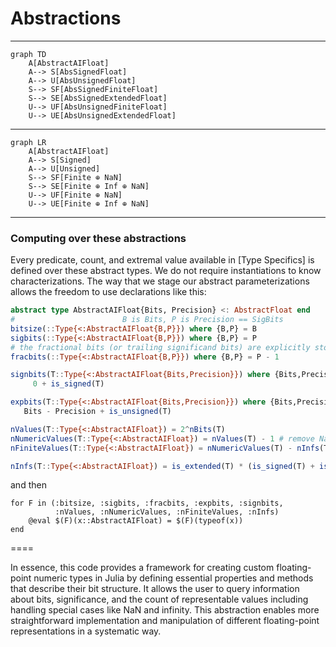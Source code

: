 # Abstractions

----

```mermaid
graph TD
    A[AbstractAIFloat]
    A--> S[AbsSignedFloat]
    A--> U[AbsUnsignedFloat]
    S--> SF[AbsSignedFiniteFloat]
    S--> SE[AbsSignedExtendedFloat]
    U--> UF[AbsUnsignedFiniteFloat]
    U--> UE[AbsUnsignedExtendedFloat]
```

----

```mermaid
graph LR
    A[AbstractAIFloat]
    A--> S[Signed]
    A--> U[Unsigned]
    S--> SF[Finite ⊕ NaN]
    S--> SE[Finite ⊕ Inf ⊕ NaN]
    U--> UF[Finite ⊕ NaN]
    U--> UE[Finite ⊕ Inf ⊕ NaN]
```

----

### Computing over these abstractions

Every predicate, count, and extremal value available in [Type Specifics] is defined over these abstract types. We do not require instantiations to know characterizations.  The way that we stage our abstract parameterizations allows the freedom to use declarations like this:

```julia
abstract type AbstractAIFloat{Bits, Precision} <: AbstractFloat end
#                        B is Bits, P is Precision == SigBits
bitsize(::Type{<:AbstractAIFloat{B,P}}) where {B,P} = B
sigbits(::Type{<:AbstractAIFloat{B,P}}) where {B,P} = P
# the fractional bits (or trailing significand bits) are explicitly stored
fracbits(::Type{<:AbstractAIFloat{B,P}}) where {B,P} = P - 1

signbits(T::Type{<:AbstractAIFloat{Bits,Precision}}) where {Bits,Precision} =
     0 + is_signed(T)

expbits(T::Type{<:AbstractAIFloat{Bits,Precision}}) where {Bits,Precision} =
   Bits - Precision + is_unsigned(T)

nValues(T::Type{<:AbstractAIFloat}) = 2^nBits(T)
nNumericValues(T::Type{<:AbstractAIFloat}) = nValues(T) - 1 # remove NaN
nFiniteValues(T::Type{<:AbstractAIFloat}) = nNumericValues(T) - nInfs(T) # remove Infs

nInfs(T::Type{<:AbstractAIFloat}) = is_extended(T) * (is_signed(T) + is_extended(T))
```
and then
```
for F in (:bitsize, :sigbits, :fracbits, :expbits, :signbits,
          :nValues, :nNumericValues, :nFiniteValues, :nInfs)
    @eval $(F)(x::AbstractAIFloat) = $(F)(typeof(x))
end
```

====

In essence, this code provides a framework for creating custom floating-point numeric types in Julia by defining essential properties and methods that describe their bit structure. It allows the user to query information about bits, significance, and the count of representable values including handling special cases like NaN and infinity. This abstraction enables more straightforward implementation and manipulation of different floating-point representations in a systematic way.
